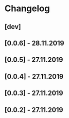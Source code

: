 # Changelog

[dev]
-----
[0.0.6] - 28.11.2019
---------------------
[0.0.5] - 27.11.2019
---------------------
[0.0.4] - 27.11.2019
---------------------
[0.0.3] - 27.11.2019
---------------------
[0.0.2] - 27.11.2019
---------------------